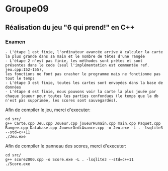 # Groupe09

## Réalisation du jeu "6 qui prend!" en C++

### Examen
    - L'étape 1 est finie, l'ordinateur avancée arrive à calculer la carte la plus grande dans sa main et le nombre de têtes d'une rangée
    - L'étape 2 n'est pas finie, les méthodes sont prêtes et sont présentes dans le code (seul l'implémentation est commentée ref. jeu.cpp:152-155),
    les fonctions ne font pas crasher le programme mais ne fonctionne pas tout le temps
    - L'étape 3 est finie, toutes les cartes sont envoyées dans la base de données
    - L'étape 4 est finie, nous pouvons voir la carte la plus jouée par chaque joueur pour toutes les parties confondues (le temps que la db n'est pas supprimée, les scores sont sauvegardés).

Afin de compiler le jeu, merci d'executer:
```
cd src/
g++ Carte.cpp Jeu.cpp Joueur.cpp joueurHumain.cpp main.cpp Paquet.cpp Rangee.cpp Database.cpp JoueurOrdiAvance.cpp -o Jeu.exe -L . -lsqlite3 --std=c++11
./Jeu.exe
```

Afin de compiler le panneau des scores, merci d'executer:
```
cd src/
g++ score2000.cpp -o Score.exe -L . -lsqlite3 --std=c++11
./Score.exe
```